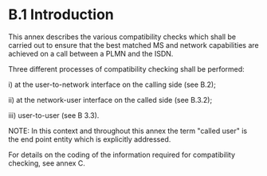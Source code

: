 
B.1 Introduction
================

This annex describes the various compatibility checks which shall be
carried out to ensure that the best matched MS and network capabilities
are achieved on a call between a PLMN and the ISDN.

Three different processes of compatibility checking shall be performed:

i\) at the user-to-network interface on the calling side (see B.2);

ii\) at the network-user interface on the called side (see B.3.2);

iii\) user-to-user (see B 3.3).

NOTE: In this context and throughout this annex the term \"called user\"
is the end point entity which is explicitly addressed.

For details on the coding of the information required for compatibility
checking, see annex C.
